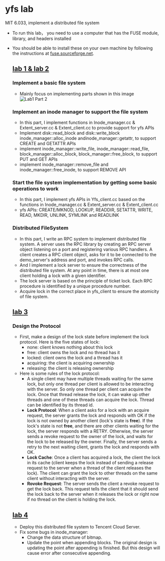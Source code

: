 # yfs lab
 MIT 6.033, implement a distributed file system
  - To run this lab， you need to use a computer that has the FUSE module, library, and headers installed
  - You should be able to install these on your own machine by following the instructions at [fuse.sourceforge.net](https://github.com/libfuse/libfuse).

    ## [lab 1 & lab 2](https://github.com/TactfulYuu/FileSystem-yfs/tree/lab2)
    ### Implement a basic file system
    - Mainly focus on implementing parts shown in this image
    ![Lab1 Part 2](https://github.com/TactfulYuu/yfs-lab/blob/master/img/lab1_part2_structure.png)
    ### Implement an inode manager to support the file system
    - In this part, I implement functions in Inode_manager.cc & Extent_server.cc & Extent_client.cc to provide support for yfs APIs
    - Implement disk::read_block and disk::write_block inode_manager::alloc_inode andinode_manager::getattr, to support CREATE and GETATTR APIs
    - implement inode_manager::write_file, inode_manager::read_file, block_manager::alloc_block, block_manager::free_block, to support PUT and GET APIs
    -  implement inode_manager::remove_file and inode_manager::free_inode, to support REMOVE API
    ### Start the file system implementation by getting some basic operations to work
    - In this part, I implement yfs APIs in Yfs_client.cc based on the functions in Inode_manager.cc & Extent_server.cc & Extent_client.cc
    - yfs APIs: CREATE/MKNOD, LOOKUP, READDIR, SETATTR, WRITE, READ, MKDIR, UNLINK, SYMLINK and READLINK
    ### Distributed FileSystem
    - In this part, I write an RPC system to implement distributed file system. A server uses the RPC library by creating an RPC server object listening on a port and registering various RPC handlers. A client creates a RPC client object, asks for it to be connected to the demo_server's address and port, and invokes RPC calls.
    - And I implement a lock server to ensure the correctness of the distributed file system. At any point in time, there is at most one client holding a lock with a given identifier. 
    - The lock server is based on the principle of ticket lock. Each RPC procedure is identified by a unique procedure number. 
    - Acquire lock in the correct place in yfs_client to ensure the atomicity of file system.
    ## [lab 3](https://github.com/TactfulYuu/FileSystem-yfs/tree/lab3)
    ### Design the Protocol
    - First, make a design of the lock state before implement the lock protocol. Here is the five states of lock:
      - none: client knows nothing about this lock
      - free: client owns the lock and no thread has it
      - locked: client owns the lock and a thread has it
      - acquiring: the client is acquiring ownership
      - releasing: the client is releasing ownership
    - Here is some rules of the lock protocol:
      - A single client may have multiple threads waiting for the same lock, but only one thread per client is allowed to be interacting with the server. So only one thread per client can acquire the lock. Once that thread release the lock, it can wake up other threads and one of these threads can acquire the lock. Thread can be identified by its thread id.
      - **Lock Protocol**: When a client asks for a lock with an acquire request, the server grants the lock and responds with OK if the lock is not owned by another client (lock's state is **free**). If the lock's state is not **free**, and there are other clients waiting for the lock, the server responds with a RETRY. Otherwise, the server sends a revoke request to the owner of the lock, and waits for the lock to be released by the owner. Finally, the server sends a retry to the next waiting client, grants the lock and responds with OK.
      - **Lock Cache**: Once a client has acquired a lock, the client the lock in its cache (client keeps the lock instead of sending a release request to the server when a thread of the client releases the lock). The client can grant the lock to other threads on the same client without interacting with the server.
      - **Rovoke Request**: The server sends the client a revoke request to get the lock back. This request tells the client that it should send the lock back to the server when it releases the lock or right now if no thread on the client is holding the lock.
    ## [lab 4](https://github.com/TactfulYuu/FileSystem-yfs/tree/lab4)
    - Deploy this distributed file system to Tencent Cloud Server.
    - Fix some bugs in inode_manager:
      - Change the data structure of bitmap.
      - Update the point when appending blocks. The original design is updating the point after appending is finished. But this design will cause error after consecutive appending.
